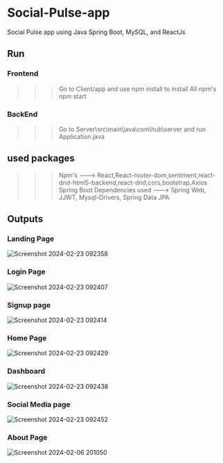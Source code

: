 # Social-Pulse-app
Social Pulse app using Java Spring Boot, MySQL, and ReactJs 

## Run

### Frontend

>>> Go to Client/app and use npm install
 to install All npm's
>>>  npm start 

### BackEnd
>>>  Go to Server\src\main\java\com\hub\server and run Application.java

## used packages

>>> Npm's ---> React,React-router-dom,sentiment,react-dnd-html5-backend,react-dnd,cors,bootstrap,Axios
>>> Spring Boot Dependencies used ---> Spring Web, JJWT, Mysql-Drivers, Spring Data JPA


## Outputs

### Landing Page
![Screenshot 2024-02-23 092358](https://github.com/kasyap2807/Social-Pulse-app/assets/125851796/76fa0c2e-cd2e-46b8-8f78-4c9c9df1be28)
### Login Page
![Screenshot 2024-02-23 092407](https://github.com/kasyap2807/Social-Pulse-app/assets/125851796/1c418750-b45a-4864-bb34-261faa6dd9e9)
### Signup page
![Screenshot 2024-02-23 092414](https://github.com/kasyap2807/Social-Pulse-app/assets/125851796/a00a173c-8e91-48a2-8fee-70af3cd707e5)
### Home Page
![Screenshot 2024-02-23 092429](https://github.com/kasyap2807/Social-Pulse-app/assets/125851796/e94021a5-4ebf-4f35-982f-fdc3fc75b5a0)
### Dashboard
![Screenshot 2024-02-23 092438](https://github.com/kasyap2807/Social-Pulse-app/assets/125851796/e63a85eb-7e0d-40e7-9f58-72f7f004ddc9)
### Social Media page
![Screenshot 2024-02-23 092452](https://github.com/kasyap2807/Social-Pulse-app/assets/125851796/1e010788-7f66-445b-99ef-f4aabd5a40a5)
### About Page
![Screenshot 2024-02-06 201050](https://github.com/kasyap2807/Social-Pulse-app/assets/125851796/3d440798-ae6f-43a2-9ac0-5ac25a633bd9)




